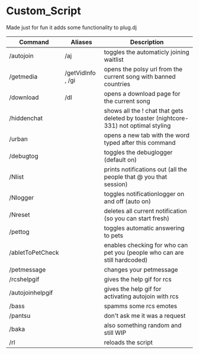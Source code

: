 # Custom_Script 
Made just for fun it adds some functionality to plug.dj

Command | Aliases | Description
--- | --- | ---
/autojoin | /aj | toggles the automaticly joining waitlist
/getmedia | /getVidInfo , /gi | opens the polsy url from the current song with banned countries
/download | /dl | opens a download page for the current song
/hiddenchat |  | shows all the ! chat that gets deleted by toaster (nightcore-331) not optimal styling
/urban |  | opens a new tab with the word typed after this command
/debugtog |  | toggles the debuglogger (default on)
/Nlist |  | prints notifications out (all the people that @ you that session)
/Nlogger |  | toggles notificationlogger on and off (auto on)
/Nreset |  | deletes all current notification (so you can start fresh)
/pettog |  | toggles automatic answering to pets
/abletToPetCheck |  | enables checking for who can pet you (people who can are still hardcoded)
/petmessage |  | changes your petmessage
/rcshelpgif |  | gives the help gif for rcs
/autojoinhelpgif |  | gives the help gif for activating autojoin with rcs
/bass |  | spamms some rcs emotes
/pantsu |  | don't ask me it was a request
/baka |  | also something random and still WIP
/rl |  | reloads the script


